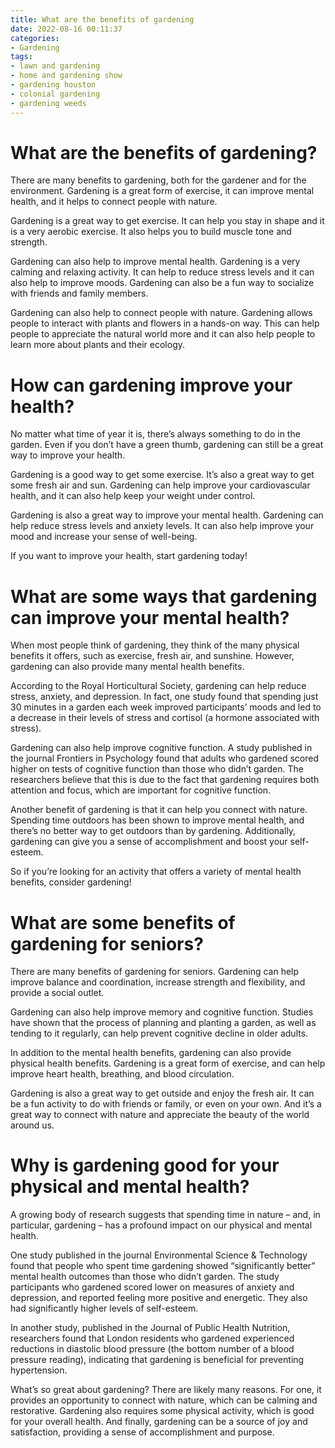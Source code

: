 ```yaml
---
title: What are the benefits of gardening
date: 2022-08-16 00:11:37
categories:
- Gardening
tags:
- lawn and gardening
- home and gardening show
- gardening houston
- colonial gardening
- gardening weeds
---
```



#  What are the benefits of gardening?

There are many benefits to gardening, both for the gardener and for the environment. Gardening is a great form of exercise, it can improve mental health, and it helps to connect people with nature.

Gardening is a great way to get exercise. It can help you stay in shape and it is a very aerobic exercise. It also helps you to build muscle tone and strength.

Gardening can also help to improve mental health. Gardening is a very calming and relaxing activity. It can help to reduce stress levels and it can also help to improve moods. Gardening can also be a fun way to socialize with friends and family members.

Gardening can also help to connect people with nature. Gardening allows people to interact with plants and flowers in a hands-on way. This can help people to appreciate the natural world more and it can also help people to learn more about plants and their ecology.

#  How can gardening improve your health?

No matter what time of year it is, there’s always something to do in the garden. Even if you don’t have a green thumb, gardening can still be a great way to improve your health.

Gardening is a good way to get some exercise. It’s also a great way to get some fresh air and sun. Gardening can help improve your cardiovascular health, and it can also help keep your weight under control.

Gardening is also a great way to improve your mental health. Gardening can help reduce stress levels and anxiety levels. It can also help improve your mood and increase your sense of well-being.

If you want to improve your health, start gardening today!

#  What are some ways that gardening can improve your mental health?

When most people think of gardening, they think of the many physical benefits it offers, such as exercise, fresh air, and sunshine. However, gardening can also provide many mental health benefits.

According to the Royal Horticultural Society, gardening can help reduce stress, anxiety, and depression. In fact, one study found that spending just 30 minutes in a garden each week improved participants’ moods and led to a decrease in their levels of stress and cortisol (a hormone associated with stress).

Gardening can also help improve cognitive function. A study published in the journal Frontiers in Psychology found that adults who gardened scored higher on tests of cognitive function than those who didn’t garden. The researchers believe that this is due to the fact that gardening requires both attention and focus, which are important for cognitive function.

Another benefit of gardening is that it can help you connect with nature. Spending time outdoors has been shown to improve mental health, and there’s no better way to get outdoors than by gardening. Additionally, gardening can give you a sense of accomplishment and boost your self-esteem.

So if you’re looking for an activity that offers a variety of mental health benefits, consider gardening!

#  What are some benefits of gardening for seniors?

There are many benefits of gardening for seniors. Gardening can help improve balance and coordination, increase strength and flexibility, and provide a social outlet.

Gardening can also help improve memory and cognitive function. Studies have shown that the process of planning and planting a garden, as well as tending to it regularly, can help prevent cognitive decline in older adults.

In addition to the mental health benefits, gardening can also provide physical health benefits. Gardening is a great form of exercise, and can help improve heart health, breathing, and blood circulation.

Gardening is also a great way to get outside and enjoy the fresh air. It can be a fun activity to do with friends or family, or even on your own. And it’s a great way to connect with nature and appreciate the beauty of the world around us.

#  Why is gardening good for your physical and mental health?

A growing body of research suggests that spending time in nature – and, in particular, gardening – has a profound impact on our physical and mental health.

One study published in the journal Environmental Science & Technology found that people who spent time gardening showed “significantly better” mental health outcomes than those who didn’t garden. The study participants who gardened scored lower on measures of anxiety and depression, and reported feeling more positive and energetic. They also had significantly higher levels of self-esteem.

In another study, published in the Journal of Public Health Nutrition, researchers found that London residents who gardened experienced reductions in diastolic blood pressure (the bottom number of a blood pressure reading), indicating that gardening is beneficial for preventing hypertension.

What’s so great about gardening? There are likely many reasons. For one, it provides an opportunity to connect with nature, which can be calming and restorative. Gardening also requires some physical activity, which is good for your overall health. And finally, gardening can be a source of joy and satisfaction, providing a sense of accomplishment and purpose.